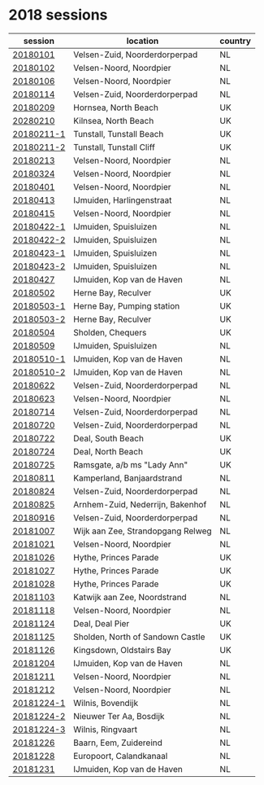 # 2018 sessions

| session | location | country |
|---|---|---|
| [20180101]() | Velsen-Zuid, Noorderdorperpad | NL |
| [20180102]() | Velsen-Noord, Noordpier | NL |
| [20180106]() | Velsen-Noord, Noordpier | NL |
| [20180114]() | Velsen-Zuid, Noorderdorperpad | NL |
| [20180209]() | Hornsea, North Beach | UK |
| [20280210]() | Kilnsea, North Beach | UK |
| [20180211-1]() | Tunstall, Tunstall Beach | UK |
| [20180211-2]() | Tunstall, Tunstall Cliff | UK |
| [20180213]() | Velsen-Noord, Noordpier | NL |
| [20180324]() | Velsen-Noord, Noordpier | NL |
| [20180401]() | Velsen-Noord, Noordpier | NL |
| [20180413]() | IJmuiden, Harlingenstraat | NL |
| [20180415]() | Velsen-Noord, Noordpier | NL |
| [20180422-1]() | IJmuiden, Spuisluizen | NL |
| [20180422-2]() | IJmuiden, Spuisluizen | NL |
| [20180423-1]() | IJmuiden, Spuisluizen | NL |
| [20180423-2]() | IJmuiden, Spuisluizen | NL |
| [20180427]() | IJmuiden, Kop van de Haven | NL |
| [20180502]() | Herne Bay, Reculver | UK |
| [20180503-1]() | Herne Bay, Pumping station | UK |
| [20180503-2]() | Herne Bay, Reculver | UK |
| [20180504]() | Sholden, Chequers | UK |
| [20180509]() | IJmuiden, Spuisluizen | NL |
| [20180510-1]() | IJmuiden, Kop van de Haven | NL |
| [20180510-2]() | IJmuiden, Kop van de Haven | NL |
| [20180622]() | Velsen-Zuid, Noorderdorperpad | NL |
| [20180623]() | Velsen-Noord, Noordpier | NL |
| [20180714]() | Velsen-Zuid, Noorderdorperpad | NL |
| [20180720]() | Velsen-Zuid, Noorderdorperpad | NL |
| [20180722]() | Deal, South Beach | UK |
| [20180724]() | Deal, North Beach | UK |
| [20180725]() | Ramsgate, a/b ms "Lady Ann" | UK |
| [20180811]() | Kamperland, Banjaardstrand | NL |
| [20180824]() | Velsen-Zuid, Noorderdorperpad | NL |
| [20180825]() | Arnhem-Zuid, Nederrijn, Bakenhof | NL |
| [20180916]() | Velsen-Zuid, Noorderdorperpad | NL |
| [20181007]() | Wijk aan Zee, Strandopgang Relweg | NL |
| [20181021]() | Velsen-Noord, Noordpier | NL |
| [20181026]() | Hythe, Princes Parade | UK |
| [20181027]() | Hythe, Princes Parade | UK |
| [20181028]() | Hythe, Princes Parade | UK |
| [20181103]() | Katwijk aan Zee, Noordstrand | NL |
| [20181118]() | Velsen-Noord, Noordpier | NL |
| [20181124]() | Deal, Deal Pier | UK |
| [20181125]() | Sholden, North of Sandown Castle | UK |
| [20181126]() | Kingsdown, Oldstairs Bay | UK |
| [20181204]() | IJmuiden, Kop van de Haven | NL |
| [20181211]() | Velsen-Noord, Noordpier | NL |
| [20181212]() | Velsen-Noord, Noordpier | NL |
| [20181224-1]() | Wilnis, Bovendijk | NL |
| [20181224-2]() | Nieuwer Ter Aa, Bosdijk | NL |
| [20181224-3]() | Wilnis, Ringvaart | NL |
| [20181226]() | Baarn, Eem, Zuidereind | NL |
| [20181228]() | Europoort, Calandkanaal | NL |
| [20181231]() | IJmuiden, Kop van de Haven | NL |
